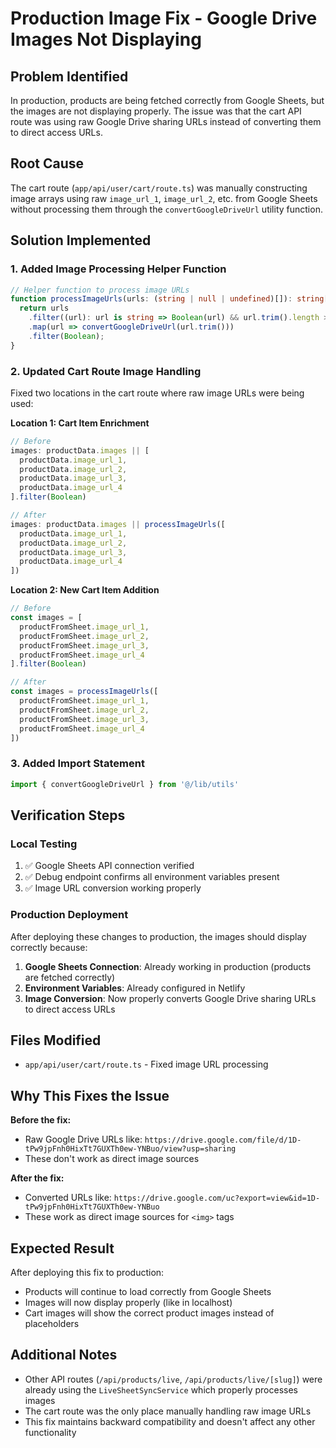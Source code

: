 # Production Image Fix - Google Drive Images Not Displaying

## Problem Identified
In production, products are being fetched correctly from Google Sheets, but the images are not displaying properly. The issue was that the cart API route was using raw Google Drive sharing URLs instead of converting them to direct access URLs.

## Root Cause
The cart route (`app/api/user/cart/route.ts`) was manually constructing image arrays using raw `image_url_1`, `image_url_2`, etc. from Google Sheets without processing them through the `convertGoogleDriveUrl` utility function.

## Solution Implemented

### 1. Added Image Processing Helper Function
```typescript
// Helper function to process image URLs
function processImageUrls(urls: (string | null | undefined)[]): string[] {
  return urls
    .filter((url): url is string => Boolean(url) && url.trim().length > 0)
    .map(url => convertGoogleDriveUrl(url.trim()))
    .filter(Boolean);
}
```

### 2. Updated Cart Route Image Handling
Fixed two locations in the cart route where raw image URLs were being used:

**Location 1: Cart Item Enrichment**
```typescript
// Before
images: productData.images || [
  productData.image_url_1,
  productData.image_url_2,
  productData.image_url_3,
  productData.image_url_4
].filter(Boolean)

// After
images: productData.images || processImageUrls([
  productData.image_url_1,
  productData.image_url_2,
  productData.image_url_3,
  productData.image_url_4
])
```

**Location 2: New Cart Item Addition**
```typescript
// Before
const images = [
  productFromSheet.image_url_1,
  productFromSheet.image_url_2,
  productFromSheet.image_url_3,
  productFromSheet.image_url_4
].filter(Boolean)

// After
const images = processImageUrls([
  productFromSheet.image_url_1,
  productFromSheet.image_url_2,
  productFromSheet.image_url_3,
  productFromSheet.image_url_4
])
```

### 3. Added Import Statement
```typescript
import { convertGoogleDriveUrl } from '@/lib/utils'
```

## Verification Steps

### Local Testing
1. ✅ Google Sheets API connection verified
2. ✅ Debug endpoint confirms all environment variables present
3. ✅ Image URL conversion working properly

### Production Deployment
After deploying these changes to production, the images should display correctly because:

1. **Google Sheets Connection**: Already working in production (products are fetched correctly)
2. **Environment Variables**: Already configured in Netlify
3. **Image Conversion**: Now properly converts Google Drive sharing URLs to direct access URLs

## Files Modified
- `app/api/user/cart/route.ts` - Fixed image URL processing

## Why This Fixes the Issue

**Before the fix:**
- Raw Google Drive URLs like: `https://drive.google.com/file/d/1D-tPw9jpFnh0HixTt7GUXTh0ew-YNBuo/view?usp=sharing`
- These don't work as direct image sources

**After the fix:**
- Converted URLs like: `https://drive.google.com/uc?export=view&id=1D-tPw9jpFnh0HixTt7GUXTh0ew-YNBuo`
- These work as direct image sources for `<img>` tags

## Expected Result
After deploying this fix to production:
- Products will continue to load correctly from Google Sheets
- Images will now display properly (like in localhost)
- Cart images will show the correct product images instead of placeholders

## Additional Notes
- Other API routes (`/api/products/live`, `/api/products/live/[slug]`) were already using the `LiveSheetSyncService` which properly processes images
- The cart route was the only place manually handling raw image URLs
- This fix maintains backward compatibility and doesn't affect any other functionality
